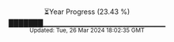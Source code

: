 <p align="center">
⏳Year Progress (23.43 %)<br>
███████▁▁▁▁▁▁▁▁▁▁▁▁▁▁▁▁▁▁▁▁▁▁▁ <br>
<sub>Updated: Tue, 26 Mar 2024 18:02:35 GMT</sub>
</p>

